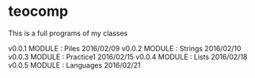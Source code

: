 # teocomp
This is a full programs of my classes

v0.0.1 MODULE : Piles			2016/02/09
v0.0.2 MODULE : Strings 		2016/02/10
v0.0.3 MODULE : Practice1 		2016/02/15
v0.0.4 MODULE : Lists	 		2016/02/18
v0.0.5 MODULE : Languages	 	2016/02/21